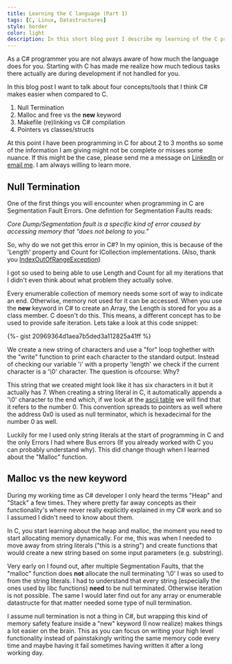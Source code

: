 ```yaml
---
title: Learning the C language (Part 1)
tags: [C, Linux, Datastructures]
style: border
color: light
description: In this short blog post I describe my learning of the C programming language as a consequence of me starting a new study at the Amsterdam Codam Coding College. This from the perspective of a C# developer.
---
```


As a C# programmer you are not always aware of how much the language does for you. Starting with C has made me realize how much tedious tasks there actually are during development if not handled for you.

In this blog post I want to talk about four concepts/tools that I think C# makes easier when compared to C.

1. Null Termination
2. Malloc and free vs the **new** keyword
3. Makefile (re)linking vs C# compilation
4. Pointers vs classes/structs

At this point I have been programming in C for about 2 to 3 months so some of the information I am giving might not be complete or misses some nuance. If this might be the case, please send me a message on [LinkedIn](https://www.linkedin.com/in/benjamin-van-der-wolf-742305160) or [email me](mailto:benjaminvanderwolf@gmail.com). I am always willing to learn more.

## Null Termination

One of the first things you will encounter when programming in C are Segmentation Fault Errors. One defintion for Segmentation Faults reads: 

*Core Dump/Segmentation fault is a specific kind of error caused by accessing memory that “does not belong to you.”* 

So, why do we not get this error in C#? In my opinion, this is because of the 'Length' property and Count for ICollection implementations. (Also, thank you  [IndexOutOfRangeException](https://learn.microsoft.com/en-us/dotnet/api/system.indexoutofrangeexception?view=net-6.0))

I got so used to being able to use Length and Count for all my iterations that I didn't even think about what problem they actually solve.

Every enumerable collection of memory needs some sort of way to indicate an end. Otherwise, memory not used for it can be accessed. When you use the **new** keyword in C# to create an Array, the Length is stored for you as a class member. C doesn't do this. This means, a different concept has to be used to provide safe iteration. Lets take a look at this code snippet:

{%- gist 20969364d1aea7b5ded3a112825a41ff %}

We create a new string of characters and use a "for" loop toghether with the "write" function to print each character to the standard output. Instead of checking our variable 'i' with a property 'length' we check if the current character is a '\0' character. The question is ofcourse: Why?

This string that we created might look like it has six characters in it but it actually has 7. When creating a string literal in C, it automatically appends a '\0' character to the end which, if we look at the [ascii table](https://man.archlinux.org/man/ascii.7.en) we will find that it refers to the number 0. This convention spreads to pointers as well where the address 0x0 is used as null terminator, which is hexadecimal for the number 0 as well.

Luckily for me I used only string literals at the start of programming in C and the only Errors I had where Bus errors (If you already worked with C you can probably understand why). This did change though when I learned about the "Malloc" function.

## Malloc vs the new keyword

During my working time as C# developer I only heard the terms "Heap" and "Stack" a few times. They where pretty far away concepts as their functionality's where never really explicitly explained in my C# work and so I assumed I didn't need to know about them.

In C, you start learning about the heap and malloc, the moment you need to start allocating memory dynamically. For me, this was when I needed to move away from string literals ("this is a string") and create functions that would create a new string based on some input parameters (e.g. substring).

Very early on I found out, after multiple Segmentation Faults, that the "malloc" function does **not** allocate the null terminating '\0' I was so used to from the string literals. I had to understand that every string (especially the ones used by libc functions) **need** to be null terminated. Otherwise iteration is not possible. The same I would later find out for any array or enumerable datastructe for that matter needed some type of null termination.

I assume null termination is not a thing in C#, but wrapping this kind of memory safety feature inside a "new" keyword (I now realize) makes things a lot easier on the brain. This as you can focus on writing your high level functionality instead of painstakingly writing the same memory code every time and maybe having it fail sometimes having written it after a long working day.
